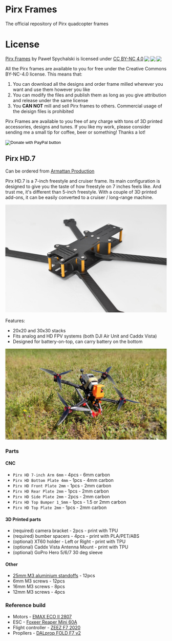# Pirx Frames
The official repository of Pirx quadcopter frames

# License

<p xmlns:cc="http://creativecommons.org/ns#" xmlns:dct="http://purl.org/dc/terms/"><a property="dct:title" rel="cc:attributionURL" href="https://github.com/DzikuVx/pirx-frames">Pirx Frames</a> by <span property="cc:attributionName">Paweł Spychalski</span> is licensed under <a href="http://creativecommons.org/licenses/by-nc/4.0/?ref=chooser-v1" target="_blank" rel="license noopener noreferrer" style="display:inline-block;">CC BY-NC 4.0<img style="height:22px!important;margin-left:3px;vertical-align:text-bottom;" src="https://mirrors.creativecommons.org/presskit/icons/cc.svg?ref=chooser-v1"><img style="height:22px!important;margin-left:3px;vertical-align:text-bottom;" src="https://mirrors.creativecommons.org/presskit/icons/by.svg?ref=chooser-v1"><img style="height:22px!important;margin-left:3px;vertical-align:text-bottom;" src="https://mirrors.creativecommons.org/presskit/icons/nc.svg?ref=chooser-v1"></a></p>

All the Pirx frames are available to you for free under the Creative Commons BY-NC-4.0 license. This means that:
1. You can download all the designs and order frame milled wherever you want and use them however you like
1. You can modify the files and publish them as long as you give attribution and release under the same license
1. You **CAN NOT** mill and sell Pirx frames to others. Commercial usage of the deisign files is prohibited

Pirx Frames are available to you free of any charge with tons of 3D printed accessories, designs and tunes. If you like my work, please consider sending me a small tip for coffee, beer or something! Thanks a lot!

<form action="https://www.paypal.com/donate" method="post" target="_top">
<input type="hidden" name="hosted_button_id" value="EDAEHBLEL5AQ8" />
<input type="image" src="https://www.paypalobjects.com/en_US/i/btn/btn_donate_LG.gif" border="0" name="submit" title="PayPal - The safer, easier way to pay online!" alt="Donate with PayPal button" />
<img alt="" border="0" src="https://www.paypal.com/en_US/i/scr/pixel.gif" width="1" height="1" />
</form>

## Pirx HD.7

Can be ordered from [Armattan Production](https://armattanproductions.com/pages/kit_detail/2927)

Pirx HD.7 is a 7-inch freestyle and cruiser frame. Its main configuration is designed to give you the taste of how freestyle on 7 inches feels like. And trust me, it's different than 5-inch freestyle. With a couple of 3D printed add-ons, it can be easily converted to a cruiser / long-range machine.

![Pirx HD.7](assets/pirx-hd-7-02.jpg)

Features:
* 20x20 and 30x30 stacks
* Fits analog and HD FPV systems (both DJI Air Unit and Caddx Vista)
* Designed for battery-on-top, can carry battery on the bottom

![Pirx HD.7](assets/pirx-hd-7-01.jpg)

### Parts

#### CNC

* `Pirx HD 7-inch Arm 6mm` - 4pcs - 6mm carbon
* `Pirx HD Bottom Plate 4mm` - 1pcs - 4mm carbon
* `Pirx HD Front Plate 2mm` - 1pcs - 2mm carbon
* `Pirx HD Rear Plate 2mm` - 1pcs - 2mm carbon
* `Pirx HD Side Plate 2mm` - 2pcs - 2mm carbon
* `Pirx HD Top Bumper 1_5mm` - 1pcs - 1.5 or 2mm carbon
* `Pirx HD Top Plate 2mm` - 1pcs - 2mm carbon

#### 3D Printed parts

* (required) camera bracket - 2pcs - print with TPU 
* (required) bumber spacers - 4pcs - print with PLA/PET/ABS
* (optional) XT60 holder - Left or Right - print with TPU
* (optional) Caddx Vista Antenna Mount - print with TPU
* (optional) GoPro Hero 5/6/7 30 deg sleeve

#### Other

* [25mm M3 aluminium standoffs](https://bit.ly/3v1vFDE) - 12pcs
* 6mm M3 screws - 12pcs
* 16mm M3 screws - 8pcs
* 12mm M3 screws - 4pcs

### Reference build

* Motors - [EMAX ECO II 2807](https://bit.ly/34RYWGk)
* ESC - [Foxeer Reaper Mini 60A](https://bit.ly/2QaBWy2)
* Flight controller - [ZEEZ F7 2020](https://bit.ly/3uD8srp)
* Propllers - [DALprop FOLD F7 v2](https://bit.ly/3ikpE2b) 